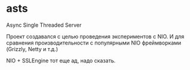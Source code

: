 # asts
Async Single Threaded Server

Проект создавался с целью проведения экспериментов с NIO. И для сравнения производительности с популярными NIO фреймворками (Grizzly, Netty и т.д.)

NIO + SSLEngine тот еще ад, надо сказать.
